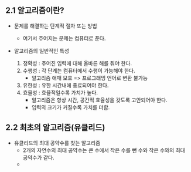 ## 2.1 알고리즘이란?
- 문제를 해결하는 단계적 절차 또는 방법
	- 여기서 주어지는 문제는 컴퓨터로 푼다.

- 알고리즘의 일반적인 특성
	1. 정확성 : 주어진 입력에 대해 올바른 해를 줘야 한다.
	2. 수행성 : 각 단계는 컴퓨터에서 수행이 가능해야 한다.
		- 알고리즘 애매 모호 => 프로그래밍 언어로 변환 불가능
	3. 유한성 : 유한 시간내에 종료되어야 한다.
	4. 효율성 : 효율적일수록 가치가 높다.
		- 알고리즘은 항상 시간, 공간적 효율성을 갖도록 고안되어야 한다.
		- 입력의 크기가 커질수록 가치를 더함.

## 2.2 최초의 알고리즘(유클리드)
- 유클리드의 최대 공약수를 찾는 알고리즘
	- 2개의 자연수의 최대 공약수는 큰 수에서 작은 수를 뺀 수와 작은 수와의 최대 공약수가 같다.
	- 